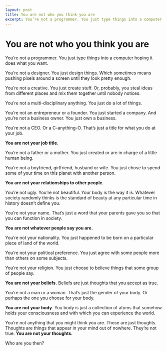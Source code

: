 ```yaml
---
layout: post
title: You are not who you think you are
excerpt: You’re not a programmer. You just type things into a computer hoping it does what you want.
---
```

# You are not who you think you are

You’re not a programmer. You just type things into a computer hoping it does what you want.

You’re not a designer. You just design things. Which sometimes means pushing pixels around a screen until they look pretty enough.

You’re not a creative. You just create stuff. Or, probably, you steal ideas from different places and mix them together until nobody notices.

You’re not a multi-disciplinary anything. You just do a lot of things.

You’re not an entrepreneur or a founder. You just started a company. And you’re not a business owner. You just own a business.

You’re not a CEO. Or a C-anything-O. That’s just a title for what you do at your job.

**You are not your job title.**

You’re not a father or a mother. You just created or are in charge of a little human being.

You’re not a boyfriend, girlfriend, husband or wife. You just chose to spend some of your time on this planet with another person.

**You are not your relationships to other people.**

You’re not ugly. You’re not beautiful. Your body is the way it is. Whatever society randomly thinks is the standard of beauty at any particular time in history doesn’t define you.

You’re not your name. That’s just a word that your parents gave you so that you can function in society.

**You are not whatever people say you are.**

You’re not your nationality. You just happened to be born on a particular piece of land of the world.

You’re not your political preference. You just agree with some people more than others on some subjects.

You’re not your religion. You just choose to believe things that some group of people say.

**You are not your beliefs.** Beliefs are just thoughts that you accept as true.

You’re not a man or a woman. That’s just the gender of your body. Or perhaps the one you choose for your body.

**You are not your body**. You body is just a collection of atoms that somehow holds your consciousness and with which you can experience the world.

You’re not anything that you might think you are. Those are just thoughts. Thoughts are things that appear in your mind out of nowhere.    They’re not true. **You are not your thoughts.**

Who are you then?
